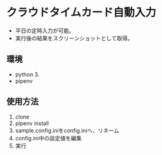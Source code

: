 # クラウドタイムカード自動入力
+ 平日の定時入力が可能。
+ 実行後の結果をスクリーンショットとして取得。

## 環境
+ python 3.
+ pipenv

## 使用方法
1. clone
2. pipenv install
3. sample.config.iniをconfig.iniへ、リネーム
4. config.ini中の設定値を編集
5. 実行
